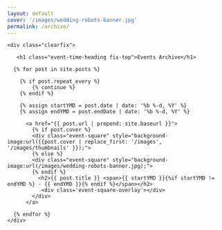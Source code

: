 ```yaml
---
layout: default
cover: '/images/wedding-robots-banner.jpg'
permalink: /archive/
---
```


<div class="home">

    <div class="clearfix">

	   <h1 class="event-time-heading fix-top">Events Archive</h1>

      {% for post in site.posts %}

        {% if post.repeat_every %}
            {% continue %}
        {% endif %}

        {% assign startYMD = post.date | date: '%b %-d, %Y' %}
        {% assign endYMD = post.endDate | date: '%b %-d, %Y' %}

          <a href="{{ post.url | prepend: site.baseurl }}">
            {% if post.cover %}
            <div class="event-square" style="background-image:url({{post.cover | replace_first: '/images', '/images/thumbnails' }});">
            {% else %}
            <div class="event-square" style="background-image:url(/images/wedding-robots-banner.jpg);">
            {% endif %}
              <h2>{{ post.title }} <span>{{ startYMD }}{%if startYMD != endYMD %} - {{ endYMD }}{% endif %}</span></h2>
               <div class='event-square-overlay'></div>
            </div>
          </a>

      {% endfor %}
    </div>

</div>
